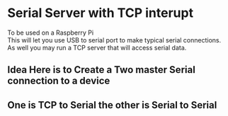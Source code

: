 # Serial Server with TCP interupt
To be used on a Raspberry Pi  
This will let you use USB to serial port to make typical serial connections.  
As well you may run a TCP server that will access serial data.  
##  Idea Here is to Create a Two master Serial connection to a device  
##  One is TCP to Serial the other is Serial to Serial
